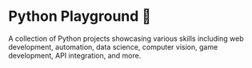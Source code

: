 # Python Playground 🐍

A collection of Python projects showcasing various skills including web development, automation, data science, computer vision, game development, API integration, and more.

